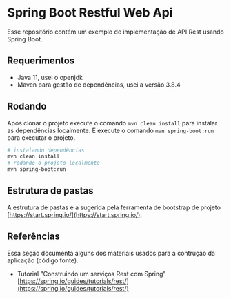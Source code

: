 # Spring Boot Restful Web Api

Esse repositório contém um exemplo de implementação de API Rest usando Spring Boot.

## Requerimentos

* Java 11, usei o openjdk
* Maven para gestão de dependências, usei a versão 3.8.4

## Rodando

Após clonar o projeto execute o comando `mvn clean install` para instalar as dependências localmente. E execute o comando `mvn spring-boot:run` para executar o projeto.

```bash
# instalando dependências
mvn clean install
# rodando o projeto localmente
mvn spring-boot:run
```

## Estrutura de pastas

A estrutura de pastas é a sugerida pela ferramenta de bootstrap de projeto [https://start.spring.io/](https://start.spring.io/).

## Referências

Essa seção documenta alguns dos materiais usados para a contrução da aplicação (código fonte).

* Tutorial "Construindo um serviços Rest com Spring" [https://spring.io/guides/tutorials/rest/](https://spring.io/guides/tutorials/rest/)
